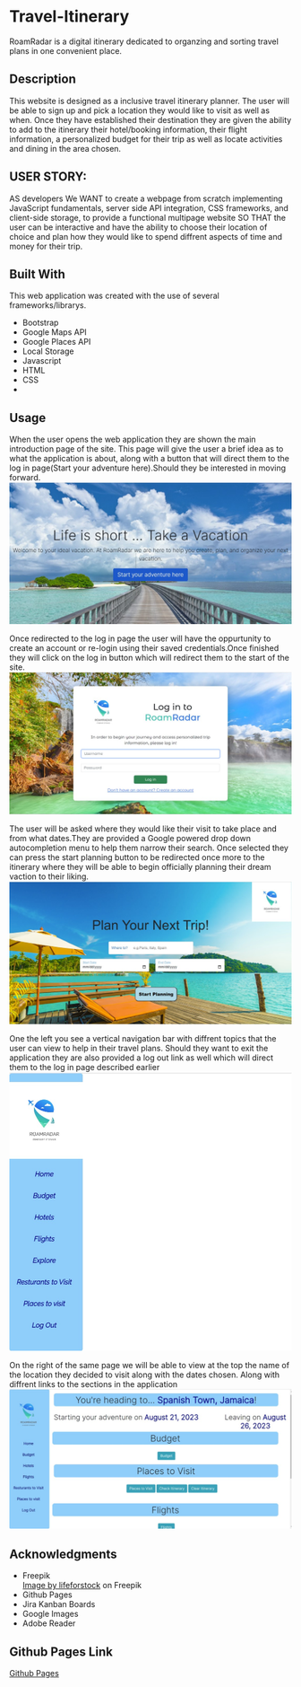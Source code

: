 # Travel-Itinerary
RoamRadar is
a digital itinerary dedicated to organzing and sorting travel plans in one convenient place.

## Description

This website is designed as a inclusive travel itinerary planner. The user will be able to sign up and pick a location they would like to visit as well as when.
Once they have established their destination they are given the ability to add to the itinerary their hotel/booking information, their flight information,
a personalized budget for their trip as well as locate activities and dining in the area chosen.

## USER STORY:
AS developers
We WANT to create a webpage from scratch implementing JavaScript fundamentals, server side API integration, CSS frameworks, and client-side storage, to provide a functional multipage website 
SO THAT the user can be interactive and have the ability to choose their location of choice and plan how they would like to spend diffrent aspects of time and money for their trip.

## Built With
This web application was created with the use of several frameworks/librarys.
<ul>
<li>Bootstrap</li>
<li> Google Maps API </li>
<li> Google Places API </li>
<li>Local Storage</li>
<li>Javascript</li>
<li>HTML</li>
<li>CSS</li>
<li></li>
</ul>



## Usage

When the user opens the web application they are shown the main introduction page of the site. This page will give the user a brief idea as to what the application is about, along with a button that will direct them to the log in page(Start your adventure here).Should they be interested in moving forward.
![Main intro/description page ](/images/intro-screenshot.jpg)

Once redirected to the log in page the user will have the oppurtunity to create an account or re-login using their saved credentials.Once finished they will click on the log in button which will redirect them to the start of the site.
![Log in page ](/images/login-page.jpg)

The user will be asked where they would like their visit to take place and from what dates.They are provided a Google powered drop down autocompletion menu to help them narrow their search. Once selected they can press the start planning button to be redirected once more to the itinerary where they will be able to begin officially planning their dream vaction to their liking.
![Pick a location page ](/images/location-page.jpg)

One the left you see a vertical navigation bar with diffrent topics that the user can view to help in their travel plans. Should they want to exit the application they are also provided a log out link as well which will direct them to the log in page described earlier
![navbar](/images/navigation-bar-screenshot.jpg)

On the right of the same page we will be able to view at the top the name of the location they decided to visit along with the dates chosen. Along with diffrent links to the sections in the application
![Itinerary](/images/itinerary.jpg)

## Acknowledgments
<ul>
<li>Freepik</li>
<a href="https://www.freepik.com/free-photo/beautiful-tropical-beach-sea_4123353.htm#query=landscape%20vacation&position=1&from_view=search&track=ais">Image by lifeforstock</a> on Freepik
<li>Github Pages</li>
<li>Jira Kanban Boards</li>
<li>Google Images</li>
<li>Adobe Reader </li>
</ul>

## Github Pages Link
<a href="https://saragar710.github.io/Travel-Itinerary/">Github Pages</a>

